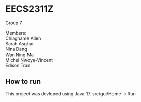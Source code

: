 # EECS2311Z
Group 7  

Members:  
Chiaghame Allen  
Sarah Asghar   
Nina Dang    
Wan Ning Ma   
Michel Nwoye-Vincent    
Edison Tran  



## How to run 
This project was devloped using Java 17.
src/gui/Home -> Run
